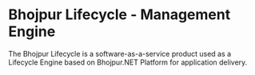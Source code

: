 # Bhojpur Lifecycle - Management Engine
The Bhojpur Lifecycle is a software-as-a-service product used as a Lifecycle Engine based on Bhojpur.NET Platform for application delivery.
